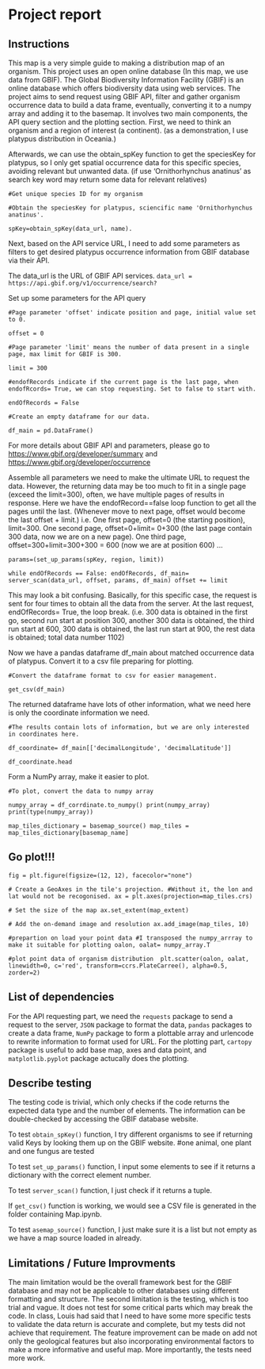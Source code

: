 # Project report

## Instructions

This map is a very simple guide to making a distribution map of an organism. This project uses an open online database (In this map, we use data from GBIF). The Global Biodiversity Information Facility (GBIF) is an online database which offers biodiversity data using web services.
The project aims to send request using GBIF API, filter and gather organism occurrence data to build a data frame, eventually, converting it to a numpy array and adding it to the basemap. It involves two main components, the API query section and the plotting section.
First, we need to think an organism and a region of interest (a continent). (as a demonstration, I use platypus distribution in Oceania.)

Afterwards, we can use the obtain_spKey function to get the speciesKey for platypus, so I only get spatial occurrence data for this specific species, avoiding relevant but unwanted data. 
(if use ‘Ornithorhynchus anatinus’ as search key word may return some data for relevant relatives)

`#Get unique species ID for my organism`

`#Obtain the speciesKey for platypus, sciencific name 'Ornithorhynchus anatinus'.`

`spKey=obtain_spKey(data_url, name). `


Next, based on the API service URL, I need to add some parameters as filters to get desired platypus occurrence information from GBIF database via their API. 

The data_url is the URL of GBIF API services. 
`data_url = https://api.gbif.org/v1/occurrence/search?`

Set up some parameters for the API query 

`#Page parameter 'offset' indicate position and page, initial value set to 0.`

`offset = 0`

`#Page parameter 'limit' means the number of data present in a single page, max limit for GBIF is 300.`

`limit = 300`

`#endofRecords indicate if the current page is the last page, when endofRcords= True, we can stop requesting. Set to false to start with.`

`endOfRecords = False`

`#Create an empty dataframe for our data.`

`df_main = pd.DataFrame()`


For more details about GBIF API and parameters, please go to https://www.gbif.org/developer/summary and https://www.gbif.org/developer/occurrence

Assemble all parameters we need to make the ultimate URL to request the data. However, the returning data may be too much to fit in a single page (exceed the limit=300), often, we have multiple pages of results in response. Here we have the endofRecord==false loop function to get all the pages until the last. (Whenever move to next page, offset would become the last offset + limit.)
i.e. One first page, offset=0 (the starting position), limit=300. One second page, offset=0+limit= 0+300 (the last page contain 300 data, now we are on a new page). One third page, offset=300+limit=300+300 = 600 (now we are at position 600) ...

`params=(set_up_params(spKey, region, limit))`

`while endOfRecords == False:
    endOfRecords, df_main= server_scan(data_url, offset, params, df_main)
    offset += limit`

This may look a bit confusing. Basically, for this specific case, the request is sent for four times to obtain all the data from the server. At the last request, endOfRecords= True, the loop break. 
(i.e. 300 data is obtained in the first go, second run start at position 300, another 300 data is obtained, the third run start at 600, 300 data is obtained, the last run start at 900, the rest data is obtained; total data number 1102)

Now we have a pandas dataframe df_main about matched occurrence data of platypus. Convert it to a csv file preparing for plotting.

`#Convert the dataframe format to csv for easier management.`

`get_csv(df_main)`

The returned dataframe have lots of other information, what we need here is only the coordinate information we need.

`#The results contain lots of information, but we are only interested in coordinates here.`

`df_coordinate= df_main[['decimalLongitude', 'decimalLatitude']]`

`df_coordinate.head`

Form a NumPy array, make it easier to plot.

`#To plot, convert the data to numpy array`

`numpy_array = df_corrdinate.to_numpy()
print(numpy_array)
print(type(numpy_array))`

`map_tiles_dictionary = basemap_source()
map_tiles = map_tiles_dictionary[basemap_name]`

## Go plot!!!

`fig = plt.figure(figsize=(12, 12), facecolor="none")`

`# Create a GeoAxes in the tile's projection.
#Without it, the lon and lat would not be recogonised.
ax = plt.axes(projection=map_tiles.crs)`

`# Set the size of the map
ax.set_extent(map_extent)`

`# Add the on-demand image and resolution
ax.add_image(map_tiles, 10)`

`#prepartion on load your point data
#I transposed the numpy_arrray to make it suitable for plotting
oalon, oalat= numpy_array.T`

`#plot point data of organism distribution 
plt.scatter(oalon, oalat, linewidth=0, c='red', transform=ccrs.PlateCarree(), alpha=0.5, zorder=2)`


## List of dependencies

For the API requesting part, we need the `requests` package to send a request to the server, `JSON` package to format the data, `pandas` packages to create a data frame, `NumPy` package to form a plottable array and urlencode to rewrite information to format used for URL. For the plotting part, `cartopy` package is useful to add base map, axes and data point, and `matplotlib.pyplot` package actucally does the plotting.

## Describe testing

The testing code is trivial, which only checks if the code returns the expected data type and the number of elements. The information can be double-checked by accessing the GBIF database website.

To test `obtain_spKey()` function, I try different organisms to see if returning valid Keys by looking them up on the GBIF website.
#one animal, one plant and one fungus are tested
 
To test `set_up_params()` function, I input some elements to see if it returns a dictionary with the correct element number.
 
To test `server_scan()` function, I just check if it returns a tuple.

If `get_csv()` function is working, we would see a CSV file is generated in the folder containing Map.ipynb.

To test `asemap_source()` function, I just make sure it is a list but not empty as we have a map source loaded in already.

## Limitations / Future Improvments

The main limitation would be the overall framework best for the GBIF database and may not be applicable to other databases using different formatting and structure. The second limitation is the testing, which is too trial and vague. It does not test for some critical parts which may break the code. In class, Louis had said that I need to have some more specific tests to validate the data return is accurate and complete, but my tests did not achieve that requirement. The feature improvement can be made on add not only the geological features but also incorporating environmental factors to make a more informative and useful map. More importantly, the tests need more work.
